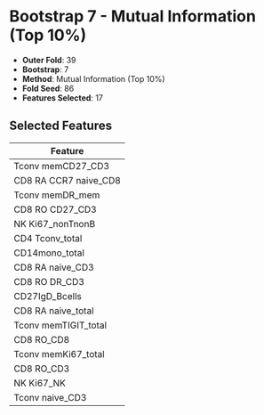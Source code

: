 # Bootstrap 7 - Mutual Information (Top 10%)

- **Outer Fold**: 39
- **Bootstrap**: 7
- **Method**: Mutual Information (Top 10%)
- **Fold Seed**: 86
- **Features Selected**: 17

## Selected Features

| Feature |
|---------|
| Tconv memCD27_CD3 |
| CD8 RA CCR7 naive_CD8 |
| Tconv memDR_mem |
| CD8 RO CD27_CD3 |
| NK Ki67_nonTnonB |
| CD4 Tconv_total |
| CD14mono_total |
| CD8 RA naive_CD3 |
| CD8 RO DR_CD3 |
| CD27IgD_Bcells |
| CD8 RA naive_total |
| Tconv memTIGIT_total |
| CD8 RO_CD8 |
| Tconv memKi67_total |
| CD8 RO_CD3 |
| NK Ki67_NK |
| Tconv naive_CD3 |
